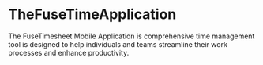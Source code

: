 # TheFuseTimeApplication
The FuseTimesheet Mobile Application is comprehensive time management tool is designed to help individuals and teams streamline their work processes and enhance productivity. 
